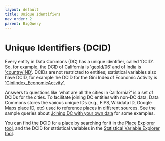 ```yaml
---
layout: default
title: Unique Identifiers
nav_order: 2
parent: BigQuery
---
```


# Unique Identifiers (DCID)

Every entity in Data Commons (DC) has a unique identifier, called ‘DCID’. So, for example, the DCID of California is ['geoId/06'](https://datacommons.org/place/geoId/06) and of India is ['country/IND'](https://datacommons.org/place/country/IND). DCIDs are not restricted to entities; statistical variables also have DCID, for example the DCID for the Gini Index of Economic Activity is ['GiniIndex_EconomicActivity'](https://datacommons.org/tools/statvar#GiniIndex_EconomicActivity).

Answers to questions like ‘what are all the cities in California?’ is a set of DCIDs for the cities. To facilitate joining DC entities with non-DC data, Data Commons stores the various unique IDs (e.g., FIPS, Wikidata ID, Google Maps place ID, etc) used to reference places in different sources. See the sample queries about [Joining DC with your own data](/bigquery/query_join_your_data.html) for some examples.

You can find the DCID for a place by searching for it in the [Place Explorer tool](https://datacommons.org/place), and the DCID for statistical variables in the [Statistical Variable Explorer tool](https://datacommons.org/tools/statvar).
